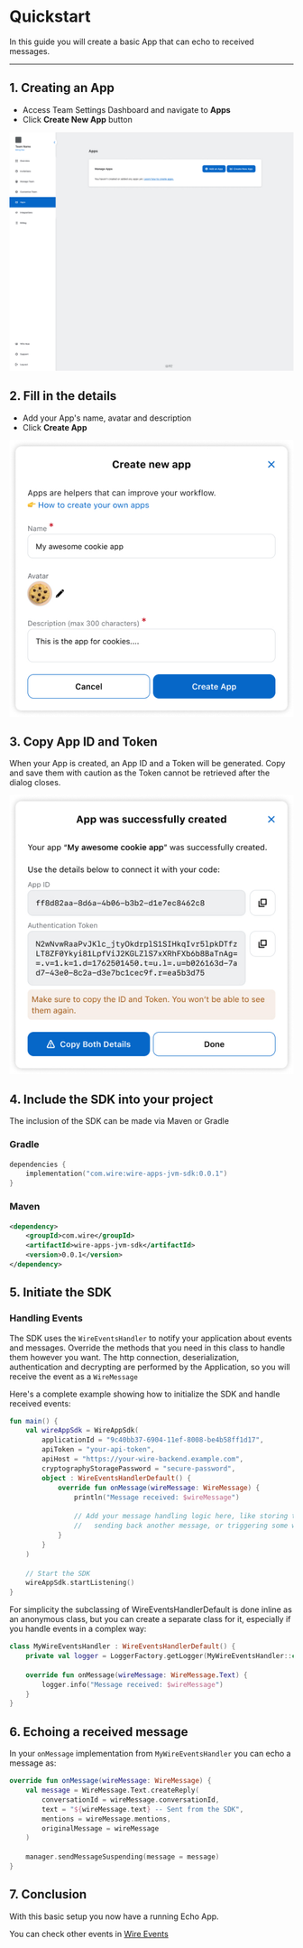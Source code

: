 # Quickstart

In this guide you will create a basic App that can echo to received messages.

---

## 1. Creating an App

- Access Team Settings Dashboard and navigate to **Apps**
- Click **Create New App** button

![Empty Apps Dashboard](./images/quickstart_1.jpg)

## 2. Fill in the details

- Add your App's name, avatar and description
- Click **Create App**

![Create App Details](./images/quickstart_2.jpg)

## 3. Copy App ID and Token

When your App is created, an App ID and a Token will be generated.
Copy and save them with caution as the Token cannot be retrieved after the dialog closes.

![App Details](./images/quickstart_3.jpg)

## 4. Include the SDK into your project

The inclusion of the SDK can be made via Maven or Gradle

### Gradle

```kotlin
dependencies {
    implementation("com.wire:wire-apps-jvm-sdk:0.0.1")
}
```

### Maven
```xml
<dependency>
    <groupId>com.wire</groupId>
    <artifactId>wire-apps-jvm-sdk</artifactId>
    <version>0.0.1</version>
</dependency>
```

## 5. Initiate the SDK

### Handling Events

The SDK uses the `WireEventsHandler` to notify your application about events and messages. Override the methods that you need in this class to handle them however you want. The http connection, deserialization, authentication and decrypting are performed by the Application, so you will receive the event as a `WireMessage`

Here's a complete example showing how to initialize the SDK and handle received events:

```kotlin
fun main() {
    val wireAppSdk = WireAppSdk(
        applicationId = "9c40bb37-6904-11ef-8008-be4b58ff1d17",
        apiToken = "your-api-token",
        apiHost = "https://your-wire-backend.example.com",
        cryptographyStoragePassword = "secure-password",
        object : WireEventsHandlerDefault() {
            override fun onMessage(wireMessage: WireMessage) {
                println("Message received: $wireMessage")
                
                // Add your message handling logic here, like storing the message,
                //   sending back another message, or triggering some workflow
            }
        }
    )
    
    // Start the SDK
    wireAppSdk.startListening()
}
```
For simplicity the subclassing of WireEventsHandlerDefault is done inline as an anonymous class, but you can create a separate class for it,
especially if you handle events in a complex way:
```kotlin
class MyWireEventsHandler : WireEventsHandlerDefault() {
    private val logger = LoggerFactory.getLogger(MyWireEventsHandler::class.java)

    override fun onMessage(wireMessage: WireMessage.Text) {
        logger.info("Message received: $wireMessage")
    }
}
```
## 6. Echoing a received message

In your `onMessage` implementation from `MyWireEventsHandler` you can echo a message as:

```kotlin
override fun onMessage(wireMessage: WireMessage) {
    val message = WireMessage.Text.createReply(
        conversationId = wireMessage.conversationId,
        text = "${wireMessage.text} -- Sent from the SDK",
        mentions = wireMessage.mentions,
        originalMessage = wireMessage
    )

    manager.sendMessageSuspending(message = message)
}
```

## 7. Conclusion

With this basic setup you now have a running Echo App.

You can check other events in [Wire Events](./events.md)


